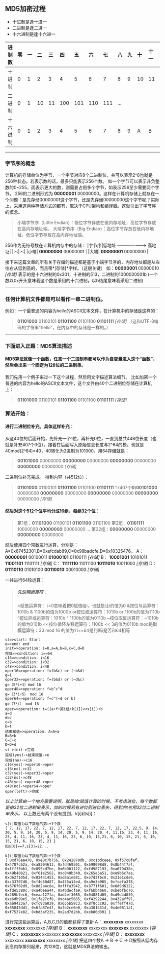 ## MD5加密过程
- 十进制是逢十进一
- 二进制是逢二进一
- 十六进制是逢十六进一

|进制数|零|一|二|三|四|五|六|七|八|九|十|十一|十二|十三|十四|十五|十六|...|
|:-|:-|:-|:-|:-|:-|:-|:-|:-|:-|:-|:-|:-|:-|:-|:-|:-|:-|:-|
|十进制|0|1|2|3|4|5|6|7|8|9|10|11|12|13|...|
|二进制|0|1|10|11|100|101|110|111|...|
|十六进制|0|1|2|3|4|5|6|7|8|9|A|B|C|D|E|F|10|...|
***
### 字节序的概念
计算机的存储单位为字节，一个字节对应8个二进制位，共可以表示2^8也就是256种状态。若表示数的话，最多只能表示256个数。
如一个字节可以表示非负整数的0~255，而表示更大的数，则需要占用多个字节，如表示256至少需要两个字节。
256的二进制形式为 **00000001** 00000000。这样在计算机存储上就存在一个问题：是先存储00000001这个字节，还是先存储00000000这个字节呢？实际上，采用这两种存储方式的都有，取决于CPU架构和编译器。这就引出了字节序的概念。
> 小端字节序（Little Endian）：低位字节存放在低内存地址，高位字节存放在高内存地址端。
> 大端字节序（Big Endian）：高位字节存放在低内存地址，低位字节存放在高内存地址端。

256作为无符号数在计算机内存中的存储：
|字节序|低地址 ------------> 高地址|
|:-:|:-:|
|小端| **00000000** 00000001 |
|大端| **00000001** 00000000 |

接下来这篇文章的所有关于存储的描述都是基于小端字节序的，内存地址都是从左往右从低到高的，而且带*[存储]*字样。（这很关键）
如：**00000001** 00000010 *[存储]* 表示的是十六进制的0x201，十进制的513，二进制的1000000001b
(一个数以0x开头意味着这个数是采用的十六进制，以b结尾意味着采用二进制)
***

### 任何计算机文件都是可以看作一串二进制位。
例如：一个最普通的内容为hello的ASCII文本文件，在计算机中的存储是这样的：
>**01101000** 01100101 **01101100** 01101100 **01101111**    *[存储]* 
（这和UTF-8编码的字符串"hello"，在内存中的存储是一样的。）

***
### 下面进入正题：MD5算法描述
#### MD5算法就像一个函数，任意一个二进制串都可以作为自变量进入这个“函数”，然后会出来一个固定为128位的二进制串。

我们先用一个例子来过一下这个过程，然后用文字描述算法细节。
比如加密一个普通的内容为hello的ASCII文本文件，这个文件由40个二进制位存储在计算机上：
>**01101000** 01100101 **01101100** 01101100 **01101111**    *[存储]* 
### 算法开始：
#### 进行二进制位补充。具体这样补充：
从这40位的后面开始，先补充一个1位，再补充0位，一直到总共448位长度（也就是补充407个0位）。接着在后面写入原始信息长度与2^64的模。也就是40mod(2^64)=40，40转化为2进制为101000，用64存储就是：
>**00101000** 00000000 **00000000** 00000000 **00000000** 00000000 **00000000** 00000000 *[存储]*

二进制位补充完成。
得到内容（共512位）：
>**01101000** 01100101 **01101100** 01101100 **01101111** 1 (407个**0**)**00101000** 00000000 **00000000** 00000000 **00000000** 00000000 **00000000** 00000000 *[存储]*

#### 然后对这个512个位平均分成16组，每组32个位：
>第1组：**01101000** 01100101 **01101100** 01101100
第2组：**01101111** 10000000 **00000000** 00000000
...
第32组：**00000000** 00000000 **00000000** 00000000

然后使用四个常数进行运算，分别是：
A=0x67452301,B=0xefcdab89,C=0x98badcfe,D=0x10325476。
A： **00000001** 00100011 **01000101** 01100111 *[存储]*
B： **10001001** 10101011 **11001101** 11101111 *[存储]*
C： **11111110** 11011100 **10111010** 10011000 *[存储]*
D： **01110110** 01010100 **00110010** 00010000 *[存储]*

一共进行64轮运算：
> ##### 先说明运算符：
> =赋值运算符： i=0意味着把0赋值给i，也就是让i的值为0
> &按位与运算符：1010b & 1100b的值为1000b
> or按位或运算符：1010b or 1100b的值为1110b
> ^按位异或运算符：1010b ^ 1100b的值为0110b
> ~按位取反运算符：~1010b的值为0101b
> <<按位循环左移运算符：1100b << 3的值为0110b
>  mod是取模运算符：33 mod 16 的值为1
> i==64是判断i是否和64相等
```flow
st=>start: Start
e=>end: end
init=>operation: i=0,a=A,b=B,c=C,d=D
完成=>condition: i==64
c16=>condition: i<16
c32=>condition: i<32
c48=>condition: i<48
oper16=>operation: f=(b&c) or (~b&d)
g=i
oper32=>operation: f=(b&d) or (~d&c)
g=（5*i+1）mod 16
oper48=>operation: f=b^c^d
g=（3*i+5） mod 16
oper64=>operation: f=c^(~d or b)
g=（7*i） mod 16
oper=>operation: t=((a+f+第i组+k[i])<<s[i])+b
a=d
d=c
c=b
b=t
结束赋值=>operation: A=A+a
B=B+b
C=C+c 
D=D+d
st->init->完成
完成(yes)->结束赋值->e
完成(no)->c16
c16(yes)->oper16->oper
c16(no)->c32
c32(yes)->oper32->oper
c32(no)->c48
c48(yes)->oper48->oper
c48(no)->oper64->oper
oper(left)->完成
```

*以上计算由一个地方需要说明，就是给t赋值计算的时候，不考虑进位，每个数都是由32位二进制串表示，加的时候若有进位则进位丢失，得到的t也用32位二进制串表示。*
以上数还有两个没有提到，k[i]和s[i]：
```
s[i]取值为以下数组的第i+1个数
{ 7, 12, 17, 22, 7, 12, 17, 22, 7, 12, 17, 22, 7, 12, 17, 22,5, 9, 14, 20, 5, 9, 14, 20, 5, 9, 14, 20, 5, 9, 14, 20, 4, 11,16, 23, 4, 11, 16, 23, 4, 11, 16, 23, 4, 11, 16, 23, 6, 10, 15,21, 6, 10, 15, 21, 6, 10, 15, 21, 6, 10, 15, 21 }
如s[0]==7,s[3]=22...

k[i]取值为以下数组的第i+1个数
{ 0xd76aa478, 0xe8c7b756, 0x242070db, 0xc1bdceee, 0xf57c0faf,  0x4787c62a, 0xa8304613, 0xfd469501, 0x698098d8, 0x8b44f7af,  0xffff5bb1, 0x895cd7be, 0x6b901122, 0xfd987193, 0xa679438e,  0x49b40821, 0xf61e2562, 0xc040b340, 0x265e5a51, 0xe9b6c7aa,  0xd62f105d, 0x02441453, 0xd8a1e681, 0xe7d3fbc8, 0x21e1cde6,  0xc33707d6, 0xf4d50d87, 0x455a14ed, 0xa9e3e905, 0xfcefa3f8,  0x676f02d9, 0x8d2a4c8a, 0xfffa3942, 0x8771f681, 0x6d9d6122,  0xfde5380c, 0xa4beea44, 0x4bdecfa9, 0xf6bb4b60, 0xbebfbc70,  0x289b7ec6, 0xeaa127fa, 0xd4ef3085, 0x04881d05, 0xd9d4d039,  0xe6db99e5, 0x1fa27cf8, 0xc4ac5665, 0xf4292244, 0x432aff97,  0xab9423a7, 0xfc93a039, 0x655b59c3, 0x8f0ccc92, 0xffeff47d,  0x85845dd1, 0x6fa87e4f, 0xfe2ce6e0, 0xa3014314, 0x4e0811a1,  0xf7537e82, 0xbd3af235, 0x2ad7d2bb, 0xeb86d391 }
```
进行完这些运算后，A,B,C,D的值都获得了更新
A： **xxxxxxxx** xxxxxxxx **xxxxxxxx** xxxxxxxx *[存储]*
B： **xxxxxxxx** xxxxxxxx **xxxxxxxx** xxxxxxxx *[存储]*
C： **xxxxxxxx** xxxxxxxx **xxxxxxxx** xxxxxxxx *[存储]*
D： **xxxxxxxx** xxxxxxxx **xxxxxxxx** xxxxxxxx *[存储]*
把这四个数A -> B -> C -> D按照从低内存到高内存排列起来，共128位，这就是MD5算法的输出。




